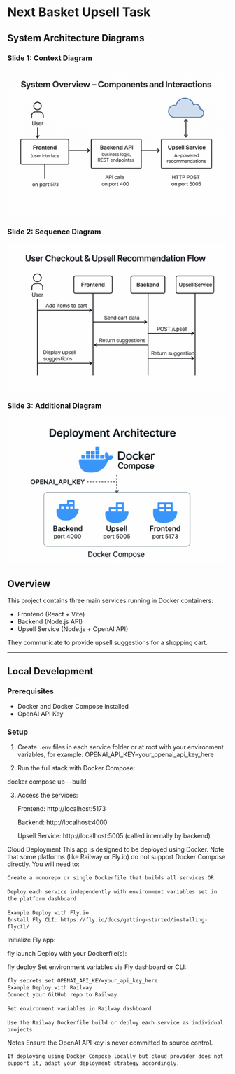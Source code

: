 # Next Basket Upsell Task

## System Architecture Diagrams

### Slide 1: Context Diagram
![System Overview - Components and Interactions](./diagrams/SystemOverview.png)

### Slide 2: Sequence Diagram
![Sequence Diagram - User to Upsell](./diagrams/UserFlow.png)

### Slide 3: Additional Diagram
![Another relevant diagram](./diagrams/DeploymentArchitecture.png)
## Overview

This project contains three main services running in Docker containers:
- Frontend (React + Vite)
- Backend (Node.js API)
- Upsell Service (Node.js + OpenAI API)

They communicate to provide upsell suggestions for a shopping cart.

---

## Local Development

### Prerequisites

- Docker and Docker Compose installed  
- OpenAI API Key

### Setup

1. Create `.env` files in each service folder or at root with your environment variables, for example: OPENAI_API_KEY=your_openai_api_key_here


2. Run the full stack with Docker Compose:

docker compose up --build

3. Access the services:

    Frontend: http://localhost:5173

    Backend: http://localhost:4000

    Upsell Service: http://localhost:5005 (called internally by backend)

Cloud Deployment
    This app is designed to be deployed using Docker. Note that some platforms (like Railway or Fly.io) do not support Docker Compose directly. You will need to:

    Create a monorepo or single Dockerfile that builds all services OR

    Deploy each service independently with environment variables set in the platform dashboard

    Example Deploy with Fly.io
    Install Fly CLI: https://fly.io/docs/getting-started/installing-flyctl/

Initialize Fly app:


fly launch
Deploy with your Dockerfile(s):


fly deploy
Set environment variables via Fly dashboard or CLI:


    fly secrets set OPENAI_API_KEY=your_api_key_here
    Example Deploy with Railway
    Connect your GitHub repo to Railway

    Set environment variables in Railway dashboard

    Use the Railway Dockerfile build or deploy each service as individual projects

Notes
    Ensure the OpenAI API key is never committed to source control.

    If deploying using Docker Compose locally but cloud provider does not support it, adapt your deployment strategy accordingly.


